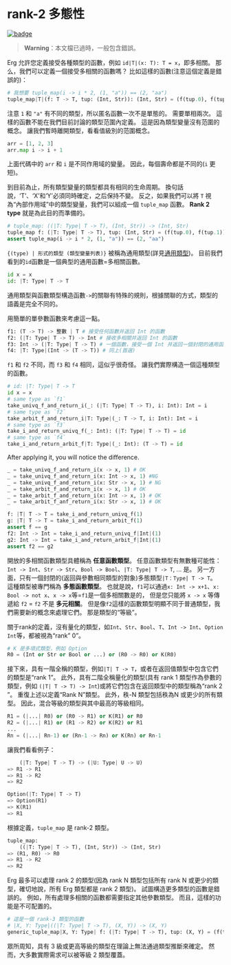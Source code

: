 # rank-2 多態性

[![badge](https://img.shields.io/endpoint.svg?url=https%3A%2F%2Fgezf7g7pd5.execute-api.ap-northeast-1.amazonaws.com%2Fdefault%2Fsource_up_to_date%3Fowner%3Derg-lang%26repos%3Derg%26ref%3Dmain%26path%3Ddoc/EN/syntax/type/advanced/_rank2type.md%26commit_hash%3D06f8edc9e2c0cee34f6396fd7c64ec834ffb5352)](https://gezf7g7pd5.execute-api.ap-northeast-1.amazonaws.com/default/source_up_to_date?owner=erg-lang&repos=erg&ref=main&path=doc/EN/syntax/type/advanced/_rank2type.md&commit_hash=06f8edc9e2c0cee34f6396fd7c64ec834ffb5352)

> __Warning__：本文檔已過時，一般包含錯誤。

Erg 允許您定義接受各種類型的函數，例如 `id|T|(x: T): T = x`，即多相關。
那么，我們可以定義一個接受多相關的函數嗎？
比如這樣的函數(注意這個定義是錯誤的)：

```python
# 我想要 tuple_map(i -> i * 2, (1, "a")) == (2, "aa")
tuple_map|T|(f: T -> T, tup: (Int, Str)): (Int, Str) = (f(tup.0), f(tup.1))
```

注意 `1` 和 `"a"` 有不同的類型，所以匿名函數一次不是單態的。 需要單相兩次。
這樣的函數不能在我們目前討論的類型范圍內定義。 這是因為類型變量沒有范圍的概念。
讓我們暫時離開類型，看看值級別的范圍概念。

```python
arr = [1, 2, 3]
arr.map i -> i + 1
```

上面代碼中的 `arr` 和 `i` 是不同作用域的變量。 因此，每個壽命都是不同的(`i` 更短)。

到目前為止，所有類型變量的類型都具有相同的生命周期。 換句話說，‘T’、‘X’和‘Y’必須同時確定，之后保持不變。
反之，如果我們可以將 `T` 視為“內部作用域”中的類型變量，我們可以組成一個 `tuple_map` 函數。 __Rank 2 type__ 就是為此目的而準備的。

```python
# tuple_map: ((|T: Type| T -> T), (Int, Str)) -> (Int, Str)
tuple_map f: (|T: Type| T -> T), tup: (Int, Str) = (f(tup.0), f(tup.1))
assert tuple_map(i -> i * 2, (1, "a")) == (2, "aa")
```

`{(type) | 形式的類型 (類型變量列表)}` 被稱為通用類型(詳見[通用類型](./../quantified.md))。
目前我們看到的`id`函數是一個典型的通用函數=多相關函數。

```python
id x = x
id: |T: Type| T -> T
```

通用類型與函數類型構造函數`->`的關聯有特殊的規則，根據關聯的方式，類型的語義是完全不同的。

用簡單的單參數函數來考慮這一點。

```python
f1: (T -> T) -> 整數 | T # 接受任何函數并返回 Int 的函數
f2: (|T: Type| T -> T) -> Int # 接收多相關并返回 Int 的函數
f3: Int -> (|T: Type| T -> T) # 一個函數，接受一個 Int 并返回一個封閉的通用函數
f4: |T: Type|(Int -> (T -> T)) # 同上(首選)
```

`f1` 和 `f2` 不同，而 `f3` 和 `f4` 相同，這似乎很奇怪。 讓我們實際構造一個這種類型的函數。

```python
# id: |T: Type| T -> T
id x = x
# same type as `f1`
take_univq_f_and_return_i(_: (|T: Type| T -> T), i: Int): Int = i
# same type as `f2`
take_arbit_f_and_return_i|T: Type|(_: T -> T, i: Int): Int = i
# same type as `f3`
take_i_and_return_univq_f(_: Int): (|T: Type| T -> T) = id
# same type as `f4`
take_i_and_return_arbit_f|T: Type|(_: Int): (T -> T) = id
```

After applying it, you will notice the difference.

```python
_ = take_univq_f_and_return_i(x -> x, 1) # OK
_ = take_univq_f_and_return_i(x: Int -> x, 1) #NG
_ = take_univq_f_and_return_i(x: Str -> x, 1) # NG
_ = take_arbit_f_and_return_i(x -> x, 1) # OK
_ = take_arbit_f_and_return_i(x: Int -> x, 1) # OK
_ = take_arbit_f_anf_return_i(x: Str -> x, 1) # OK

f: |T| T -> T = take_i_and_return_univq_f(1)
g: |T| T -> T = take_i_and_return_arbit_f(1)
assert f == g
f2: Int -> Int = take_i_and_return_univq_f|Int|(1)
g2: Int -> Int = take_i_and_return_arbit_f|Int|(1)
assert f2 == g2
```

開放的多相關函數類型具體稱為 __任意函數類型__。 任意函數類型有無數種可能性：`Int -> Int`、`Str -> Str`、`Bool -> Bool`、`|T: Type| T -> T`, ... 是。
另一方面，只有一個封閉的(返回與參數相同類型的對象)多態類型`|T：Type| T -> T`。 這種類型被專門稱為 __多態函數類型__。
也就是說，`f1`可以通過`x: Int -> x+1`、`x: Bool -> not x`、`x -> x`等=`f1`是一個多相關數是的， 但是您只能將 `x -> x` 等傳遞給 `f2` = `f2` 不是 __多元相關__。
但是像`f2`這樣的函數類型明顯不同于普通類型，我們需要新的概念來處理它們。 那是類型的“等級”。

關于rank的定義，沒有量化的類型，如`Int`、`Str`、`Bool`、`T`、`Int -> Int`、`Option Int`等，都被視為“rank” 0”。

```python
# K 是多項式類型，例如 Option
R0 = (Int or Str or Bool or ...) or (R0 -> R0) or K(R0)
```

接下來，具有一階全稱的類型，例如`|T| T -> T`，或者在返回值類型中包含它們的類型是“rank 1”。
此外，具有二階全稱量化的類型(具有 rank 1 類型作為參數的類型，例如 `(|T| T -> T) -> Int`)或將它們包含在返回類型中的類型稱為“rank 2 ”。
重復上述以定義“Rank N”類型。 此外，秩-N 類型包括秩為N 或更少的所有類型。 因此，混合等級的類型與其中最高的等級相同。

```python
R1 = (|...| R0) or (R0 -> R1) or K(R1) or R0
R2 = (|...| R1) or (R1 -> R2) or K(R2) or R1
...
Rn = (|...| Rn-1) or (Rn-1 -> Rn) or K(Rn) or Rn-1
```

讓我們看看例子：

```python
    (|T: Type| T -> T) -> (|U: Type| U -> U)
=> R1 -> R1
=> R1 -> R2
=> R2

Option(|T: Type| T -> T)
=> Option(R1)
=> K(R1)
=> R1
```

根據定義，`tuple_map` 是 rank-2 類型。

```python
tuple_map:
    ((|T: Type| T -> T), (Int, Str)) -> (Int, Str)
=> (R1, R0) -> R0
=> R1 -> R2
=> R2
```

Erg 最多可以處理 rank 2 的類型(因為 rank N 類型包括所有 rank N 或更少的類型，確切地說，所有 Erg 類型都是 rank 2 類型)。 試圖構造更多類型的函數是錯誤的。
例如，所有處理多相關的函數都需要指定其他參數類型。 而且，這樣的功能是不可配置的。

```python
# 這是一個 rank-3 類型的函數
# |X, Y: Type|((|T: Type| T -> T), (X, Y)) -> (X, Y)
generic_tuple_map|X, Y: Type| f: (|T: Type| T -> T), tup: (X, Y) = (f(tup.0), f(tup.1))
```

眾所周知，具有 3 級或更高等級的類型在理論上無法通過類型推斷來確定。 然而，大多數實際需求可以被等級 2 類型覆蓋。